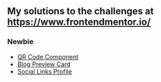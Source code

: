 ## My solutions to the challenges at https://www.frontendmentor.io/

### Newbie

- [QR Code Component](./qr-code-component-main/)
- [Blog Preview Card](./blog-preview-card-main/)
- [Social Links Profile](./social-links-profile-main/)
